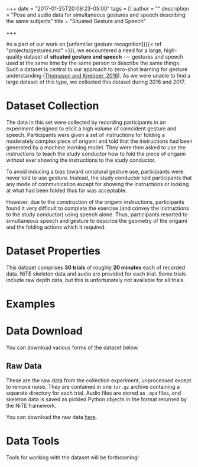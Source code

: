 +++
date = "2017-01-25T20:09:23-05:00"
tags = []
author = ""
description = "Pose and audio data for simultaneous gestures and speech describing the same subjects"
title = "Situated Gesture and Speech"

+++

As a part of our work on [unfamiliar gesture recognition]({{< ref "projects/gestures.md" >}}), we 
encountered a need for a large, high-quality dataset of **situated gesture and speech** --- gestures 
and speech used at the same time by the same person to describe the same things. Such a dataset is 
central to our approach to zero-shot learning for gesture understanding ([Thomason and Knepper, 
2016](https://www.cs.cornell.edu/~wil/papers/iser2016_unfamiliargestures.pdf)). As we were unable to 
find a large dataset of this type, we collected this dataset during 2016 and 2017.

# Dataset Collection

The data in this set were collected by recording participants in an experiment designed to elicit a 
high volume of coincident gesture and speech. Participants were given a set of instructions for 
folding a moderately complex piece of origami and told that the instructions had been generated by a 
machine learning model. They were then asked to use the instructions to teach the study conductor 
how to fold the piece of origami without ever showing the instructions to the study conductor.

To avoid inducing a bias toward unnatural gesture use, participants were never told to use gesture. 
Instead, the study conductor told participants that any mode of communication except for showing the 
instructions or looking at what had been folded thus far was acceptable.

However, due to the construction of the origami instructions, participants found it very difficult 
to complete the exercise (and convey the instructions to the study conductor) using speech alone. 
Thus, participants resorted to simultaneous speech and gesture to describe the geometry of the 
origami and the folding actions which it required.

# Dataset Properties

This dataset comprises **30 trials** of roughly **20 minutes** each of recorded data. NiTE skeleton 
data and audio are provided for each trial. Some trials include raw depth data, but this is 
unfortunately not available for all trials.

# Examples

# Data Download

You can download various forms of the dataset below.

## Raw Data

These are the raw data from the collection experiment, unprocessed except to remove noise. They are 
contained in one `tar.gz` archive containing a separate directory for each trial. Audio files are 
stored as `.mp4` files, and skeleton data is saved as pickled Python objects in the format returned 
by the NiTE framework.

You can download the raw data [here](/data/gestures/raw.tar.gz).

# Data Tools

Tools for working with the dataset will be forthcoming!
